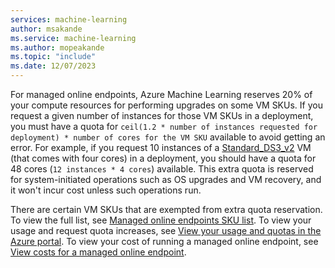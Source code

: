 ```yaml
---
services: machine-learning
author: msakande
ms.service: machine-learning
ms.author: mopeakande
ms.topic: "include"
ms.date: 12/07/2023
---
```


For managed online endpoints, Azure Machine Learning reserves 20% of your compute resources for performing upgrades on some VM SKUs. If you request a given number of instances for those VM SKUs in a deployment, you must have a quota for `ceil(1.2 * number of instances requested for deployment) * number of cores for the VM SKU` available to avoid getting an error. For example, if you request 10 instances of a [Standard_DS3_v2](../../virtual-machines/dv2-dsv2-series.md) VM (that comes with four cores) in a deployment, you should have a quota for 48 cores (`12 instances * 4 cores`) available. This extra quota is reserved for system-initiated operations such as OS upgrades and VM recovery, and it won't incur cost unless such operations run.

There are certain VM SKUs that are exempted from extra quota reservation. To view the full list, see [Managed online endpoints SKU list](../reference-managed-online-endpoints-vm-sku-list.md).
To view your usage and request quota increases, see [View your usage and quotas in the Azure portal](../how-to-manage-quotas.md#view-your-usage-and-quotas-in-the-azure-portal). To view your cost of running a managed online endpoint, see [View costs for a managed online endpoint](../how-to-view-online-endpoints-costs.md).
